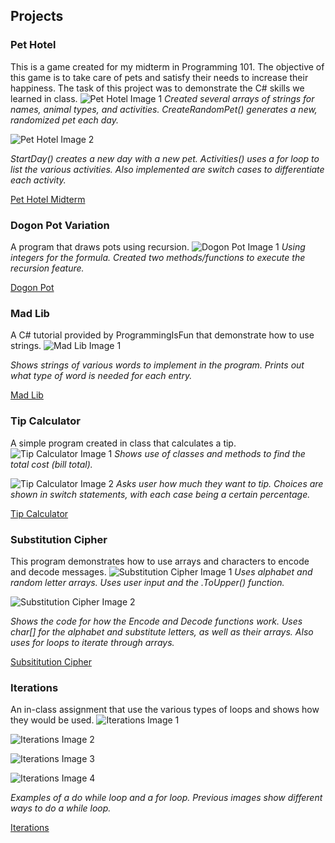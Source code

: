 ## Projects
### Pet Hotel
This is a game created for my midterm in Programming 101. The objective of this game is to take care of pets and satisfy their needs to increase their happiness. The task of this project was to demonstrate the C# skills we learned in class.
![Pet Hotel Image 1](https://github.com/frestani/frestani.github.io/blob/PROG101-Projects/GitHub%20Portfolio%20Screenshots%20PROG101/PetHotel_1.jpg "Pet Hotel Image 1")
*Created several arrays of strings for names, animal types, and activities. CreateRandomPet() generates a new, randomized pet each day.*

![Pet Hotel Image 2](https://github.com/frestani/frestani.github.io/blob/PROG101-Projects/GitHub%20Portfolio%20Screenshots%20PROG101/PetHotel_2.jpg "Pet Hotel Image 2")

*StartDay() creates a new day with a new pet. Activities() uses a for loop to list the various activities. Also implemented are switch cases to differentiate each activity.*

[Pet Hotel Midterm](https://github.com/frestani/frestani.github.io/blob/Pet-Hotel/PetHotel.zip)


### Dogon Pot Variation
A program that draws pots using recursion.
![Dogon Pot Image 1](https://github.com/frestani/frestani.github.io/blob/PROG101-Projects/GitHub%20Portfolio%20Screenshots%20PROG101/DogonPot_1.jpg "Dogon Pot Image 1")
*Using integers for the formula. Created two methods/functions to execute the recursion feature.*

[Dogon Pot](https://github.com/frestani/frestani.github.io/blob/PROG101-Projects/DogonPotVariation.zip)

### Mad Lib
A C# tutorial provided by ProgrammingIsFun that demonstrate how to use strings.
![Mad Lib Image 1](https://github.com/frestani/frestani.github.io/blob/PROG101-Projects/GitHub%20Portfolio%20Screenshots%20PROG101/MadLib_1.jpg "Mad Lib Image 1")

*Shows strings of various words to implement in the program. Prints out what type of word is needed for each entry.*

[Mad Lib](https://github.com/frestani/frestani.github.io/blob/PROG101-Projects/MadLib_ProgrammingIsFun.zip)

### Tip Calculator
A simple program created in class that calculates a tip.
![Tip Calculator Image 1](https://github.com/frestani/frestani.github.io/blob/PROG101-Projects/GitHub%20Portfolio%20Screenshots%20PROG101/TipCode1.jpg "Tip Calculator Image 1")
*Shows use of classes and methods to find the total cost (bill total).*

![Tip Calculator Image 2](https://github.com/frestani/frestani.github.io/blob/PROG101-Projects/GitHub%20Portfolio%20Screenshots%20PROG101/TipCode2.jpg "Tip Calculator Image 2")
*Asks user how much they want to tip. Choices are shown in switch statements, with each case being a certain percentage.*

[Tip Calculator](https://github.com/frestani/frestani.github.io/blob/PROG101-Projects/BuildCodeIII_TipCalculator.zip)

### Substitution Cipher
This program demonstrates how to use arrays and characters to encode and decode messages.
![Substitution Cipher Image 1](https://github.com/frestani/frestani.github.io/blob/PROG101-Projects/GitHub%20Portfolio%20Screenshots%20PROG101/Substitution2022_1.jpg  "Substitution Cipher Image 1")
*Uses alphabet and random letter arrays. Uses user input and the .ToUpper() function.*

![Substitution Cipher Image 2](https://github.com/frestani/frestani.github.io/blob/PROG101-Projects/GitHub%20Portfolio%20Screenshots%20PROG101/Substitution2022_2.jpg "Substitution Cipher Image 2")

*Shows the code for how the Encode and Decode functions work. Uses char[] for the alphabet and substitute letters, as well as their arrays. Also uses for loops to iterate through arrays.*

[Subsititution Cipher](https://github.com/frestani/frestani.github.io/blob/PROG101-Projects/SubstitutionCipherFall2022.zip)

### Iterations
An in-class assignment that use the various types of loops and shows how they would be used.
![Iterations Image 1](https://github.com/frestani/frestani.github.io/blob/PROG101-Projects/GitHub%20Portfolio%20Screenshots%20PROG101/Iterations_1.jpg "Iterations Image 1")

![Iterations Image 2](https://github.com/frestani/frestani.github.io/blob/PROG101-Projects/GitHub%20Portfolio%20Screenshots%20PROG101/Iterations_2.jpg "Iterations Image 2")

![Iterations Image 3](https://github.com/frestani/frestani.github.io/blob/PROG101-Projects/GitHub%20Portfolio%20Screenshots%20PROG101/Iterations_3.jpg "Iterations Image 3")

![Iterations Image 4](https://github.com/frestani/frestani.github.io/blob/PROG101-Projects/GitHub%20Portfolio%20Screenshots%20PROG101/Iterations_4.jpg "Iterations Image 4")

*Examples of a do while loop and a for loop. Previous images show different ways to do a while loop.*



[Iterations](https://github.com/frestani/frestani.github.io/blob/PROG101-Projects/Iterations.zip)
